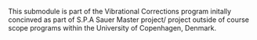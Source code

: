 This submodule is part of the Vibrational Corrections program initally concinved as part of S.P.A Sauer Master project/ project outside of course scope programs within the University of Copenhagen, Denmark.

